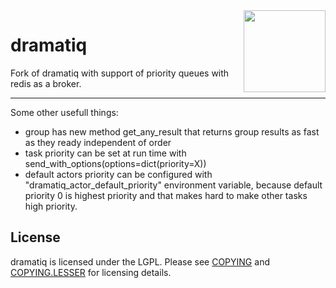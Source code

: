 <img src="https://dramatiq.io/_static/logo.png" align="right" width="131" />

# dramatiq

Fork of dramatiq with support of priority queues with redis as a broker.

<hr/>

Some other usefull things:
* group has new method get_any_result that returns group results as fast as they ready independent of order
* task priority can be set at run time with send_with_options(options=dict(priority=X))
* default actors priority can be configured with "dramatiq_actor_default_priority" environment variable, because default priority 0 is highest priority and that makes hard to make other tasks high priority. 

## License

dramatiq is licensed under the LGPL.  Please see [COPYING] and
[COPYING.LESSER] for licensing details.


[COPYING.LESSER]: https://github.com/Bogdanp/dramatiq/blob/master/COPYING.LESSER
[COPYING]: https://github.com/Bogdanp/dramatiq/blob/master/COPYING
[RabbitMQ]: https://www.rabbitmq.com/
[Redis]: https://redis.io
[user guide]: https://dramatiq.io/guide.html
